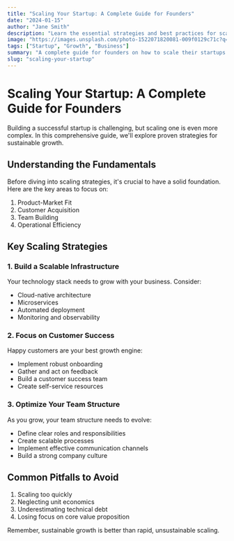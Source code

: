```yaml
---
title: "Scaling Your Startup: A Complete Guide for Founders"
date: "2024-01-15"
author: "Jane Smith"
description: "Learn the essential strategies and best practices for scaling your startup effectively while maintaining sustainable growth."
image: "https://images.unsplash.com/photo-1522071820081-009f0129c71c?q=80&w=1740&auto=format&fit=crop&ixlib=rb-4.0.3&ixid=M3wxMjA3fDB8MHxwaG90by1wYWdlfHx8fGVufDB8fHx8fA%3D%3D"
tags: ["Startup", "Growth", "Business"]
summary: "A complete guide for founders on how to scale their startups effectively."
slug: "scaling-your-startup"
---
```


# Scaling Your Startup: A Complete Guide for Founders

Building a successful startup is challenging, but scaling one is even more complex. In this comprehensive guide, we'll explore proven strategies for sustainable growth.

## Understanding the Fundamentals

Before diving into scaling strategies, it's crucial to have a solid foundation. Here are the key areas to focus on:

1. Product-Market Fit
2. Customer Acquisition
3. Team Building
4. Operational Efficiency

## Key Scaling Strategies

### 1. Build a Scalable Infrastructure

Your technology stack needs to grow with your business. Consider:

- Cloud-native architecture
- Microservices
- Automated deployment
- Monitoring and observability

### 2. Focus on Customer Success

Happy customers are your best growth engine:

- Implement robust onboarding
- Gather and act on feedback
- Build a customer success team
- Create self-service resources

### 3. Optimize Your Team Structure

As you grow, your team structure needs to evolve:

- Define clear roles and responsibilities
- Create scalable processes
- Implement effective communication channels
- Build a strong company culture

## Common Pitfalls to Avoid

1. Scaling too quickly
2. Neglecting unit economics
3. Underestimating technical debt
4. Losing focus on core value proposition

Remember, sustainable growth is better than rapid, unsustainable scaling.
